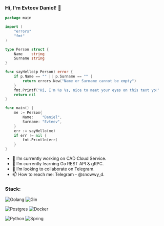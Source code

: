 ### Hi, I'm Evteev Daniel! 👋

```go
package main

import (
	"errors"
	"fmt"
)

type Person struct {
	Name    string
	Surname string
}

func sayHello(p Person) error {
	if p.Name == "" || p.Surname == "" {
		return errors.New("Name or Surname cannot be empty")
	}
	fmt.Printf("Hi, I'm %s %s, nice to meet your eyes on this text yo!\n", p.Surname, p.Name)
	return nil
}

func main() {
	me := Person{
		Name:    "Daniel",
		Surname: "Evteev",
	}
	err := sayHello(me)
	if err != nil {
		fmt.Println(err)
	}
}
```

- 🔭 I’m currently working on CAD Cloud Service.
- 🌱 I’m currently learning Go REST API & gRPC.
- 👯 I’m looking to collaborate on Telegram.
- 📫 How to reach me: Telegram - @snowwy_d.

### Stack:
<p>
 <img alt="Golang" src="https://img.shields.io/badge/Go-Basics-%233388FF" />
 <img alt="Gin" src="https://img.shields.io/badge/Gin-Api-%230055EE" />
</p>
<p>
  <img alt="Postgres" src="https://img.shields.io/badge/PostgreSQL-Basics-%230033CC" />
  <img alt="Docker" src="https://img.shields.io/badge/Docker-%2BDB-%230011AA" />
</p>
<p>
  <img alt="Python" src="https://img.shields.io/badge/Python-Basics-yellow" />
  <img alt="Spring" src="https://img.shields.io/badge/Java-Spring-orange" />
</p>
